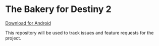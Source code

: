 # The Bakery for Destiny 2
[Download for Android](https://bread.report)

This repository will be used to track issues and feature requests for the project.
